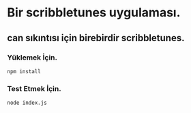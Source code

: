 # Bir scribbletunes uygulaması.
## can sıkıntısı için birebirdir scribbletunes.

### Yüklemek İçin.
`npm install`

### Test Etmek İçin.
`node index.js`

